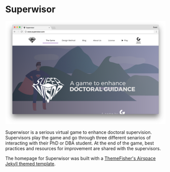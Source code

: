 # Superwisor
![screenshot](screenshots/home.png "Description goes here")

Superwisor is a serious virtual game to enhance doctoral supervision. Supervisors play the game and go through three different senarios of interacting with their PhD or DBA student. At the end of the game, best practices and resources for improvement are shared with the supervisors.

The homepage for Superwisor was built with a [ThemeFisher's Airspace Jekyll themed template](https://github.com/luminousrubyist/airspace-jekyll).
